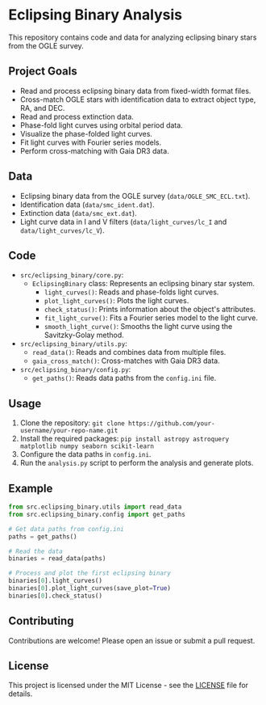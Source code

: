 # Eclipsing Binary Analysis

This repository contains code and data for analyzing eclipsing binary stars from the OGLE survey.

## Project Goals

  * Read and process eclipsing binary data from fixed-width format files.
  * Cross-match OGLE stars with identification data to extract object type, RA, and DEC.
  * Read and process extinction data.
  * Phase-fold light curves using orbital period data.
  * Visualize the phase-folded light curves.
  * Fit light curves with Fourier series models.
  * Perform cross-matching with Gaia DR3 data.

## Data

  * Eclipsing binary data from the OGLE survey (`data/OGLE_SMC_ECL.txt`).
  * Identification data (`data/smc_ident.dat`).
  * Extinction data (`data/smc_ext.dat`).
  * Light curve data in I and V filters (`data/light_curves/lc_I` and `data/light_curves/lc_V`).

## Code

  * `src/eclipsing_binary/core.py`:
      * `EclipsingBinary` class: Represents an eclipsing binary star system.
          * `light_curves()`: Reads and phase-folds light curves.
          * `plot_light_curves()`: Plots the light curves.
          * `check_status()`: Prints information about the object's attributes.
          * `fit_light_curve()`: Fits a Fourier series model to the light curve.
          * `smooth_light_curve()`: Smooths the light curve using the Savitzky-Golay method.
  * `src/eclipsing_binary/utils.py`:
      * `read_data()`: Reads and combines data from multiple files.
      * `gaia_cross_match()`: Cross-matches with Gaia DR3 data.
  * `src/eclipsing_binary/config.py`:
      * `get_paths()`: Reads data paths from the `config.ini` file.

## Usage

1.  Clone the repository: `git clone https://github.com/your-username/your-repo-name.git`
2.  Install the required packages: `pip install astropy astroquery matplotlib numpy seaborn scikit-learn`
3.  Configure the data paths in `config.ini`.
4.  Run the `analysis.py` script to perform the analysis and generate plots.

## Example

```python
from src.eclipsing_binary.utils import read_data
from src.eclipsing_binary.config import get_paths

# Get data paths from config.ini
paths = get_paths()

# Read the data
binaries = read_data(paths)

# Process and plot the first eclipsing binary
binaries[0].light_curves()
binaries[0].plot_light_curves(save_plot=True)
binaries[0].check_status()
```

## Contributing

Contributions are welcome\! Please open an issue or submit a pull request.

## License

This project is licensed under the MIT License - see the [LICENSE](https://www.google.com/url?sa=E&source=gmail&q=https://www.google.com/url?sa=E%26source=gmail%26q=https://www.google.com/url?sa=E%26source=gmail%26q=LICENSE) file for details.